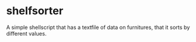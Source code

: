 # shelfsorter

A simple shellscript that has a textfile of data on furnitures, that it sorts by different values.
